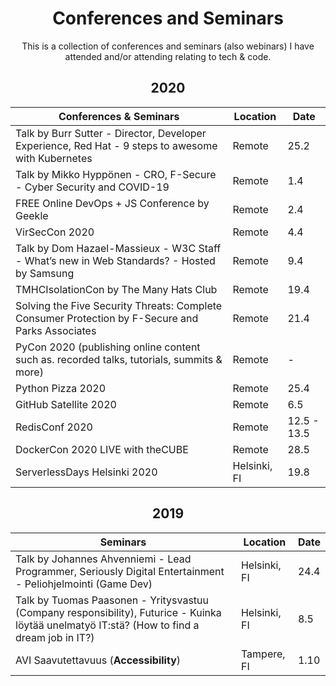 <h1 align="center">
Conferences and Seminars
</h1>

<p align="center">
This is a collection of conferences and seminars (also webinars) I have attended and/or attending relating to tech & code.
</p>

<h2 align="center">
2020
</h2>

Conferences & Seminars | Location | Date
-----------|------|----------
Talk by Burr Sutter - Director, Developer Experience, Red Hat - 9 steps to awesome with Kubernetes | Remote | 25.2
Talk by Mikko Hyppönen - CRO, F-Secure - Cyber Security and COVID-19 | Remote | 1.4
FREE Online DevOps + JS Conference by Geekle | Remote | 2.4
VirSecCon 2020 | Remote | 4.4
Talk by Dom Hazael-Massieux - W3C Staff - What’s new in Web Standards? - Hosted by Samsung | Remote | 9.4
TMHCIsolationCon by The Many Hats Club | Remote | 19.4
Solving the Five Security Threats: Complete Consumer Protection by F-Secure and Parks Associates | Remote | 21.4
PyCon 2020 (publishing online content such as. recorded talks, tutorials, summits & more) | Remote | -
Python Pizza 2020 | Remote | 25.4
GitHub Satellite 2020 | Remote | 6.5
RedisConf 2020 | Remote | 12.5 - 13.5
DockerCon 2020 LIVE with theCUBE | Remote | 28.5
ServerlessDays Helsinki 2020 | Helsinki, FI | 19.8

<h2 align="center">
2019
</h2>

Seminars | Location | Date
-----------|------|----------
Talk by Johannes Ahvenniemi - Lead Programmer, Seriously Digital Entertainment - Peliohjelmointi (Game Dev) | Helsinki, FI | 24.4
Talk by Tuomas Paasonen - Yritysvastuu (Company responsibility), Futurice - Kuinka löytää unelmatyö IT:stä? (How to find a dream job in IT?) | Helsinki, FI | 8.5
AVI Saavutettavuus (**Accessibility**) | Tampere, FI | 1.10
